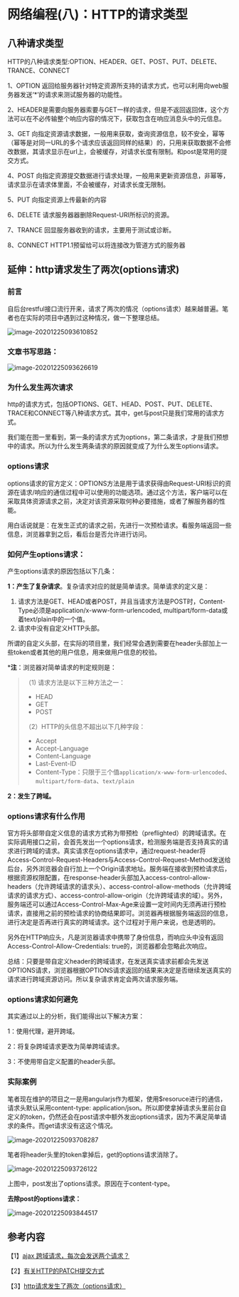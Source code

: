 # 网络编程(八)：HTTP的请求类型

## 八种请求类型

HTTP的八种请求类型:OPTION、HEADER、GET、POST、PUT、DELETE、TRANCE、CONNECT

1、OPTION 返回给服务器针对特定资源所支持的请求方式，也可以利用向web服务器发送‘*’的请求来测试服务器的功能性。

2、HEADER是需要向服务器索要与GET一样的请求，但是不返回返回体，这个方法可以在不必传输整个响应内容的情况下，获取包含在响应消息头中的元信息。

3、GET 向指定资源请求数据，一般用来获取，查询资源信息，较不安全，幂等（幂等是对同一URL的多个请求应该返回同样的结果）的，只用来获取数据不会修改数据，其请求显示在url上，会被缓存，对请求长度有限制。和post是常用的提交方式。

4、POST 向指定资源提交数据进行请求处理，一般用来更新资源信息，非幂等，请求显示在请求体里面，不会被缓存，对请求长度无限制。

5、PUT 向指定资源上传最新的内容

6、DELETE 请求服务器器删除Request-URI所标识的资源。

7、TRANCE 回显服务器收到的请求，主要用于测试或诊断。

8、CONNECT HTTP1.1预留给可以将连接改为管道方式的服务器

## 延伸：http请求发生了两次(options请求)

### 前言

自后台restful接口流行开来，请求了两次的情况（options请求）越来越普遍。笔者也在实际的项目中遇到过这种情况，做一下整理总结。

![image-20201225093610852](图片/image-20201225093610852.png)

### 文章书写思路：

![image-20201225093626619](图片/image-20201225093626619.png)

### 为什么发生两次请求

http的请求方式，包括OPTIONS、GET、HEAD、POST、PUT、DELETE、TRACE和CONNECT等八种请求方式。其中，get与post只是我们常用的请求方式。

我们能在图一里看到，第一条的请求方式为options，第二条请求，才是我们预想中的请求。所以为什么发生两条请求的原因就变成了为什么发生options请求。

### options请求

options请求的官方定义：OPTIONS方法是用于请求获得由Request-URI标识的资源在请求/响应的通信过程中可以使用的功能选项。通过这个方法，客户端可以在采取具体资源请求之前，决定对该资源采取何种必要措施，或者了解服务器的性能。

用白话说就是：在发生正式的请求之前，先进行一次预检请求。看服务端返回一些信息，浏览器拿到之后，看后台是否允许进行访问。

### 如何产生options请求：

产生options请求的原因包括以下几条：

**1：产生了复杂请求**。复杂请求对应的就是简单请求。简单请求的定义是：

1.  请求方法是GET、HEAD或者POST，并且当请求方法是POST时，Content-Type必须是application/x-www-form-urlencoded, multipart/form-data或着text/plain中的一个值。
2.  请求中没有自定义HTTP头部。

所谓的自定义头部，在实际的项目里，我们经常会遇到需要在header头部加上一些token或者其他的用户信息，用来做用户信息的校验。

***注**：浏览器对简单请求的判定规则是：

> （1) 请求方法是以下三种方法之一：
>
> - HEAD
> - GET
> - POST
>
> （2）HTTP的头信息不超出以下几种字段：
>
> - Accept
> - Accept-Language
> - Content-Language
> - Last-Event-ID
> - Content-Type：只限于三个值`application/x-www-form-urlencoded`、`multipart/form-data`、`text/plain`

**2：发生了跨域。**

### **options请求有什么作用**

官方将头部带自定义信息的请求方式称为带预检（preflighted）的跨域请求。在实际调用接口之前，会首先发出一个options请求，检测服务端是否支持真实的请求进行跨域的请求。真实请求在options请求中，通过request-header将 Access-Control-Request-Headers与Access-Control-Request-Method发送给后台，另外浏览器会自行加上一个Origin请求地址。服务端在接收到预检请求后，根据资源权限配置，在response-header头部加入access-control-allow-headers（允许跨域请求的请求头）、access-control-allow-methods（允许跨域请求的请求方式）、access-control-allow-origin（允许跨域请求的域）。另外，服务端还可以通过Access-Control-Max-Age来设置一定时间内无须再进行预检请求，直接用之前的预检请求的协商结果即可。浏览器再根据服务端返回的信息，进行决定是否再进行真实的跨域请求。这个过程对于用户来说，也是透明的。

另外在HTTP响应头，凡是浏览器请求中携带了身份信息，而响应头中没有返回Access-Control-Allow-Credentials: true的，浏览器都会忽略此次响应。

总结：只要是带自定义header的跨域请求，在发送真实请求前都会先发送OPTIONS请求，浏览器根据OPTIONS请求返回的结果来决定是否继续发送真实的请求进行跨域资源访问。所以复杂请求肯定会两次请求服务端。

### **options请求如何避免**

其实通过以上的分析，我们能得出以下解决方案：

1：使用代理，避开跨域。

2：将复杂跨域请求更改为简单跨域请求。

3：不使用带自定义配置的header头部。

###  实际案例

笔者现在维护的项目之一是用angularjs作为框架，使用$resoruce进行的通信，请求头默认采用content-type: application/json。所以即使拿掉请求头里前台自定义的token，仍然还会在post请求中额外发出options请求，因为不满足简单请求的条件。而get请求没有这这个情况。

![image-20201225093708287](图片/image-20201225093708287.png)

笔者将header头里的token拿掉后，get的options请求消除了。

![image-20201225093726122](图片/image-20201225093726122.png)

上图中，post发出了options请求。原因在于content-type。

**去除post的options请求：**

![image-20201225093844517](图片/image-20201225093844517.png)

## 参考内容

【1】[ajax 跨域请求，每次会发送两个请求？](https://my.oschina.net/u/2399303/blog/1631444)

【2】[有关HTTP的PATCH提交方式](https://blog.csdn.net/lcf_lxf_ldy/article/details/84646675)

【3】[http请求发生了两次（options请求）](https://www.cnblogs.com/mamimi/p/10602722.html)